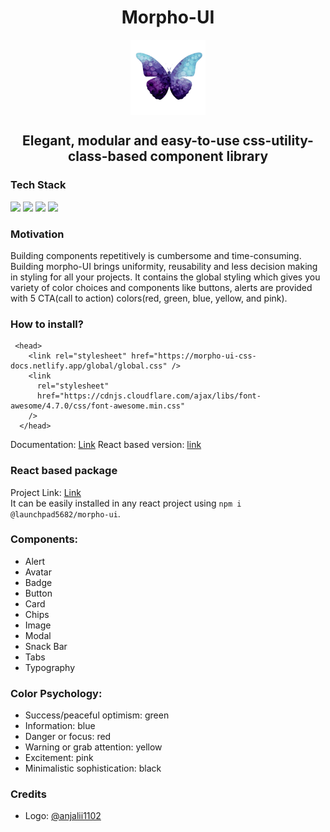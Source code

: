 <h1 align="center">Morpho-UI</h1>
<p align="center"><img src="./assets/logo.gif" height="120px" align="center"/></p>
<h2 align="center">Elegant, modular and easy-to-use css-utility-class-based component library</h2>
</center>

### Tech Stack
![](https://img.shields.io/badge/HTML5-E34F26?style=for-the-badge&logo=html5&logoColor=white) 
![](https://img.shields.io/badge/CSS3-1572B6?style=for-the-badge&logo=css3&logoColor=white)
![](https://img.shields.io/badge/JavaScript-323330?style=for-the-badge&logo=javascript&logoColor=F7DF1E)
![](https://img.shields.io/badge/Netlify-00C7B7?style=for-the-badge&logo=netlify&logoColor=white)

### Motivation
Building components repetitively is cumbersome and time-consuming. Building morpho-UI brings uniformity, reusability and less decision making in styling for all your projects. It contains the global styling which gives you variety of color choices and 
components like buttons, alerts are provided with 5 CTA(call to action) colors(red, green, blue, yellow, and pink).
### How to install? 
```
 <head>
 	<link rel="stylesheet" href="https://morpho-ui-css-docs.netlify.app/global/global.css" />
    <link
      rel="stylesheet"
      href="https://cdnjs.cloudflare.com/ajax/libs/font-awesome/4.7.0/css/font-awesome.min.css"
    />
  </head>
```

Documentation: [Link](https://morpho-ui-css-docs.netlify.app/)
React based version: [link](https://github.com/Launchpad5682/morpho-ui)

### React based package
Project Link: [Link](https://github.com/Launchpad5682/morpho-ui)<br>
It can be easily installed in any react project using ```npm i @launchpad5682/morpho-ui```.
### Components:
- Alert
- Avatar
- Badge
- Button
- Card
- Chips
- Image
- Modal
- Snack Bar
- Tabs
- Typography

### Color Psychology: 
- Success/peaceful optimism: green
- Information: blue
- Danger or focus: red
- Warning or grab attention: yellow
- Excitement: pink
- Minimalistic sophistication: black

### Credits
- Logo: [@anjalii1102](https://twitter.com/anjalii1102)
